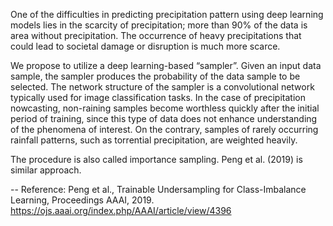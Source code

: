 
One of the difficulties in predicting precipitation pattern using deep learning models lies in the scarcity of precipitation; more than 90% of the data is area without precipitation.
The occurrence of heavy precipitations that could lead to societal damage or disruption is much more scarce.

We propose to utilize a deep learning-based “sampler”.
Given an input data sample, the sampler produces the probability of the data sample to be selected.
The network structure of the sampler is a convolutional network typically used for image classification tasks.
In the case of precipitation nowcasting, non-raining samples become worthless quickly after the initial period of training, since this type of data does not enhance understanding of the phenomena of interest.
On the contrary, samples of rarely occurring rainfall patterns, such as torrential precipitation, are weighted heavily.

The procedure is also called importance sampling.
Peng et al. (2019) is similar approach.

--
Reference:
Peng et al., Trainable Undersampling for Class-Imbalance Learning, Proceedings AAAI, 2019.
https://ojs.aaai.org/index.php/AAAI/article/view/4396


